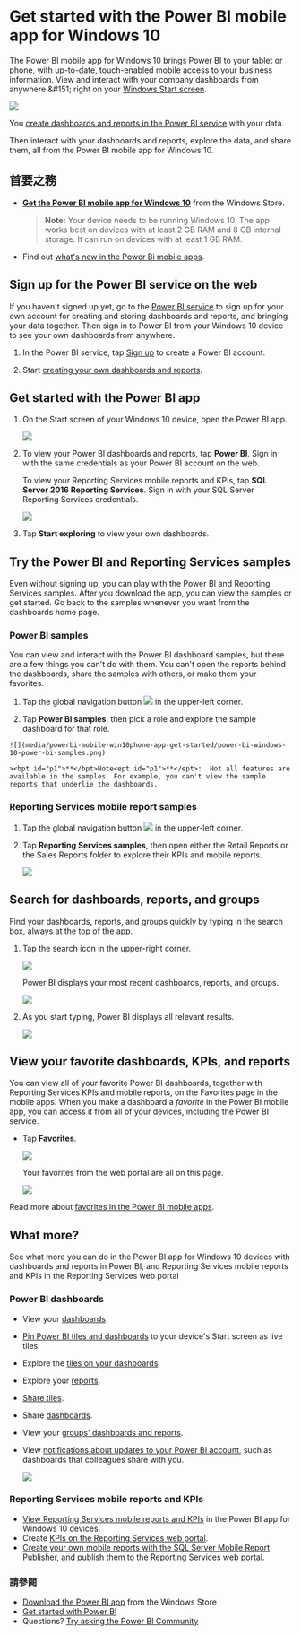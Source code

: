 <properties 
   pageTitle="Get started with the Power BI mobile app for Windows 10"
   description="The Power BI mobile app for Windows 10 brings up-to-date, touch-enabled mobile access to your business information on your tablet or phone."
   services="powerbi" 
   documentationCenter="" 
   authors="maggiesMSFT" 
   manager="mblythe" 
   backup=""
   editor=""
   tags=""
   qualityFocus="no"
   qualityDate=""/>
 
<tags
   ms.service="powerbi"
   ms.devlang="NA"
   ms.topic="article"
   ms.tgt_pltfrm="NA"
   ms.workload="powerbi"
   ms.date="09/28/2016"
   ms.author="maggies"/>

# Get started with the Power BI mobile app for Windows 10

The Power BI mobile app for Windows 10 brings Power BI to your tablet or phone, with up-to-date, touch-enabled mobile access to your business information. View and interact with your company dashboards from anywhere &amp;#151; right on your <bpt id="p1">[</bpt>Windows Start screen<ept id="p1">](powerbi-mobile-pin-dashboard-from-win10phone-app.md)</ept>.

![](media/powerbi-mobile-win10phone-app-get-started/pbi_win10_livetile.gif)

You <bpt id="p1">[</bpt>create dashboards and reports in the Power BI service<ept id="p1">](powerbi-service-get-started.md)</ept> with your data. 

Then interact with your dashboards and reports, explore the data, and share them, all from the Power BI mobile app for Windows 10.

## 首要之務

-   <bpt id="p1">[</bpt><bpt id="p2">**</bpt>Get the Power BI mobile app for Windows 10<ept id="p2">**</ept><ept id="p1">](http://go.microsoft.com/fwlink/?LinkID=526478)</ept> from the Windows Store.

    ><bpt id="p1">**</bpt>Note:<ept id="p1">**</ept> Your device needs to be running Windows 10. The app works best on devices with at least 2 GB RAM and 8 GB internal storage. It can run on devices with at least 1 GB RAM.

-   Find out <bpt id="p1">[</bpt>what's new in the Power Bi mobile apps<ept id="p1">](powerbi-mobile-whats-new-in-the-mobile-apps.md)</ept>.

## Sign up for the Power BI service on the web

If you haven't signed up yet, go to the <bpt id="p1">[</bpt>Power BI service<ept id="p1">](http://powerbi.com/)</ept> to sign up for your own account for creating and storing dashboards and reports, and bringing your data together. Then sign in to Power BI from your Windows 10 device to see your own dashboards from anywhere.

1.  In the Power BI service, tap <bpt id="p1">[</bpt>Sign up<ept id="p1">](http://go.microsoft.com/fwlink/?LinkID=513879)</ept> to create a Power BI account.

2.    Start <bpt id="p1">[</bpt>creating your own dashboards and reports<ept id="p1">](powerbi-service-get-started.md)</ept>.

## Get started with the Power BI app 

1.  On the Start screen of your Windows 10 device, open the Power BI app.

    ![](media/powerbi-mobile-win10phone-app-get-started/PBI_Win10Ph_AppIconSm.png)
  
2.  To view your Power BI dashboards and reports, tap <bpt id="p1">**</bpt>Power BI<ept id="p1">**</ept>. Sign in with the same credentials as your Power BI account on the web. 

    To view your Reporting Services mobile reports and KPIs, tap <bpt id="p1">**</bpt>SQL Server 2016 Reporting Services<ept id="p1">**</ept>. Sign in with your SQL Server Reporting Services credentials.

    ![](media/powerbi-mobile-win10phone-app-get-started/power-bi-windows-10-connect.png)

4.  Tap <bpt id="p1">**</bpt>Start exploring<ept id="p1">**</ept>  to view your own dashboards.

## Try the Power BI and Reporting Services samples  
Even without signing up, you can play with the Power BI and Reporting Services samples. After you download the app, you can view the samples or get started. Go back to the samples whenever you want from the dashboards home page.

### Power BI samples

You can view and interact with the Power BI dashboard samples, but there are a few things you can't do with them. You can't open the reports behind the dashboards, share the samples with others, or make them your favorites.

1.   Tap the global navigation button <ph id="ph1">![](media/powerbi-mobile-win10phone-app-get-started/power-bi-windows-10-navigation-icon.png)</ph> in the upper-left corner.
  
2.   Tap <bpt id="p1">**</bpt>Power BI samples<ept id="p1">**</ept>, then pick a role and explore the sample dashboard for that role.  

    ![](media/powerbi-mobile-win10phone-app-get-started/power-bi-windows-10-power-bi-samples.png)

    ><bpt id="p1">**</bpt>Note<ept id="p1">**</ept>:  Not all features are available in the samples. For example, you can't view the sample reports that underlie the dashboards. 

### Reporting Services mobile report samples

1.   Tap the global navigation button <ph id="ph1">![](media/powerbi-mobile-win10phone-app-get-started/power-bi-windows-10-navigation-icon.png)</ph> in the upper-left corner.

2.  Tap <bpt id="p1">**</bpt>Reporting Services samples<ept id="p1">**</ept>, then open either the Retail Reports or the Sales Reports folder to explore their KPIs and mobile reports.

    ![](media/powerbi-mobile-win10phone-app-get-started/power-bi-windows-10-reporting-services-samples.png)

## Search for dashboards, reports, and groups

Find your dashboards, reports, and groups quickly by typing in the search box, always at the top of the app.

1.  Tap the search icon in the upper-right corner.

    ![](media/powerbi-mobile-win10phone-app-get-started/pbi_win10ph_searchbarbrdr.png)

    Power BI displays your most recent dashboards, reports, and groups.

    ![](media/powerbi-mobile-win10phone-app-get-started/pbi_win10_searchrecent.png)

2.  As you start typing, Power BI displays all relevant results.

    ![](media/powerbi-mobile-win10phone-app-get-started/pbi_win10_search_m.png)

## View your favorite dashboards, KPIs, and reports

You can view all of your favorite Power BI dashboards, together with Reporting Services KPIs and mobile reports, on the Favorites page in the mobile apps. When you make a dashboard a <bpt id="p1">*</bpt>favorite<ept id="p1">*</ept> in the Power BI mobile app, you can access it from all of your devices, including the Power BI service. 

-  Tap <bpt id="p1">**</bpt>Favorites<ept id="p1">**</ept>.

    ![](media/powerbi-mobile-win10phone-app-get-started/power-bi-ssrs-mobile-report-favorite-menu.png)
   
    Your favorites from the web portal are all on this page.

    ![](media/powerbi-mobile-win10phone-app-get-started/power-bi-windows-10-ssrs-favorites.png)

Read more about <bpt id="p1">[</bpt>favorites in the Power BI mobile apps<ept id="p1">](powerbi-mobile-favorites.md)</ept>.

## What more?

See what more you can do in the Power BI app for Windows 10 devices with dashboards and reports in Power BI, and Reporting Services mobile reports and KPIs in the Reporting Services web portal

### Power BI dashboards

-   View your <bpt id="p1">[</bpt>dashboards<ept id="p1">](powerbi-mobile-dashboards-in-the-win10phone-app.md)</ept>.
-   <bpt id="p1">[</bpt>Pin Power BI tiles and dashboards<ept id="p1">](powerbi-mobile-pin-dashboard-from-win10phone-app.md)</ept> to your device's Start screen as live tiles.
-   Explore the <bpt id="p1">[</bpt>tiles on your dashboards<ept id="p1">](powerbi-mobile-tiles-in-the-win10phone-app.md)</ept>.
-   Explore your <bpt id="p1">[</bpt>reports<ept id="p1">](powerbi-mobile-reports-in-the-windows-app.md)</ept>.
-   <bpt id="p1">[</bpt>Share tiles<ept id="p1">](powerbi-mobile-share-a-tile-from-the-win10phone-app.md)</ept>.
-   Share <bpt id="p1">[</bpt>dashboards<ept id="p1">](powerbi-mobile-share-a-dashboard-from-the-win10phone-app.md)</ept>.
-   View your <bpt id="p1">[</bpt>groups' dashboards and reports<ept id="p1">](powerbi-mobile-groups-in-the-win10phone-app.md)</ept>.
-   View <bpt id="p1">[</bpt>notifications about updates to your Power BI account<ept id="p1">](powerbi-mobile-notification-center.md)</ept>, such as dashboards that colleagues share with you.

     ![](media/powerbi-mobile-win10phone-app-get-started/power-bi-windows-10-notifications.png)

### Reporting Services mobile reports and KPIs

- <bpt id="p1">[</bpt>View Reporting Services mobile reports and KPIs<ept id="p1">](powerbi-mobile-win10-kpis-mobile-reports.md)</ept> in the Power BI app for Windows 10 devices.
- Create <bpt id="p1">[</bpt>KPIs on the Reporting Services web portal<ept id="p1">](https://msdn.microsoft.com/library/mt683632.aspx)</ept>.
- <bpt id="p1">[</bpt>Create your own mobile reports with the SQL Server Mobile Report Publisher<ept id="p1">](https://msdn.microsoft.com/library/mt652547.aspx)</ept>, and publish them to the Reporting Services web portal.


### 請參閱

- <bpt id="p1">[</bpt>Download the Power BI app<ept id="p1">](http://go.microsoft.com/fwlink/?LinkID=526478)</ept> from the Windows Store  
- [Get started with Power BI](powerbi-service-get-started.md)
- Questions? [Try asking the Power BI Community](http://community.powerbi.com/)

